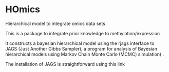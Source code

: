 # HOmics
Hierarchical model to integrate omics data sets

This is a package to integrate prior knowledge to methylation/expression

It constructs a bayesian hierarchical model using the rjags interface to JAGS (Just Another Gibbs Sampler), a program for analysis of Bayesian hierarchical models using Markov Chain Monte Carlo (MCMC) simulation) .

The installation of JAGS is straightforward using this link 


